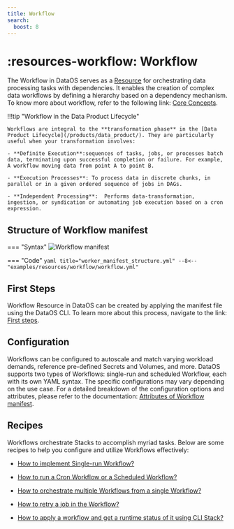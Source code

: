 ```yaml
---
title: Workflow
search:
  boost: 8
---
```


# :resources-workflow: Workflow

The Workflow in DataOS serves as a [Resource](/resources/) for orchestrating data processing tasks with dependencies. It enables the creation of complex data workflows by defining a hierarchy based on a dependency mechanism. To know more about workflow, refer to the following link: [Core Concepts](/resources/workflow/core_concepts/).

!!!tip "Workflow in the Data Product Lifecycle"

    Workflows are integral to the **transformation phase** in the [Data Product Lifecycle](/products/data_product/). They are particularly useful when your transformation involves:

    - **Definite Execution**:sequences of tasks, jobs, or processes batch data, terminating upon successful completion or failure. For example, A workflow moving data from point A to point B.

    - **Execution Processes**: To process data in discrete chunks, in parallel or in a given ordered sequence of jobs in DAGs.

    - **Independent Processing**:  Performs data-transformation, ingestion, or syndication or automating job execution based on a cron expression.

## Structure of Workflow manifest

=== "Syntax"
    ![Workflow manifest](/resources/workflow/worker_annotated.png) 

=== "Code"
    ```yaml title="worker_manifest_structure.yml"
    --8<-- "examples/resources/workflow/workflow.yml"
    ```


## First Steps

Workflow Resource in DataOS can be created by applying the manifest file using the DataOS CLI. To learn more about this process, navigate to the link: [First steps](/resources/workflow/first_steps/).

## Configuration

Workflows can be configured to autoscale and match varying workload demands, reference pre-defined Secrets and Volumes, and more. DataOS supports two types of Workflows: single-run and scheduled Workflow, each with its own YAML syntax. The specific configurations may vary depending on the use case. For a detailed breakdown of the configuration options and attributes, please refer to the documentation: [Attributes of Workflow manifest](/resources/workflow/configuration/).

## Recipes

Workflows orchestrate Stacks to accomplish myriad tasks. Below are some recipes to help you configure and utilize Workflows effectively:


- [How to implement Single-run Workflow?](/resources/workflow/how_to_guide/single_run_workflow/)

- [How to run a Cron Workflow or a Scheduled Workflow?](/resources/workflow/how_to_guide/scheduled_workflow/)

- [How to orchestrate multiple Workflows from a single Workflow?](/resources/workflow/how_to_guide/multiple_workflows_from_a_single_workflow/)

- [How to retry a job in the Workflow?](/resources/workflow/how_to_guide/retry_jobs/)

- [How to apply a workflow and get a runtime status of it using CLI Stack?](/resources/workflow/how_to_guide/apply_a_workflow_and_get_runtime_status_using_cli_stack/)
